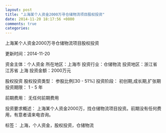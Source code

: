 ```yaml
---
layout: post
title: "上海某个人资金2000万寻仓储物流项目股权投资"
date: 2014-11-20 18:17:56 +0800
comments: true
categories: 
---
```

上海某个人资金2000万寻仓储物流项目股权投资



更新时间：2014-11-20

资金主体：个人资金
所在地区：上海市
投资行业：仓储物流
投资地区：浙江省 江苏省 上海
投资金额：2000万元

股权投资
股权投资类型：
                            参股比例[30 - 51%] 
                                                                                投资阶段：
                            初创期,成长期,扩张期 
                                                                                                                                        投资期限：
                            1 - 5 年

前期费用：
无任何前期费用

投资要求概述：
上海某个人资金2000万，找仓储物流项目投资。前期没有任何费用，有意者请来电咨询。

标签：
上海，个人资金，股权投资，仓储物流

